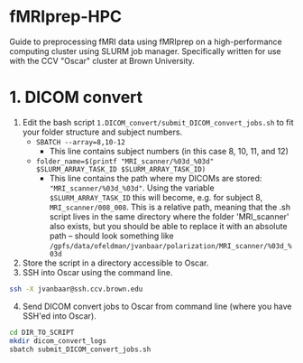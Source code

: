 # fMRIprep-HPC
Guide to preprocessing fMRI data using fMRIprep on a high-performance computing cluster using SLURM job manager. Specifically written for use with the CCV "Oscar" cluster at Brown University.

# 1. DICOM convert
1. Edit the bash script `1.DICOM_convert/submit_DICOM_convert_jobs.sh` to fit your folder structure and subject numbers.
   * `SBATCH --array=8,10-12`
      * This line contains subject numbers (in this case 8, 10, 11, and 12)
   * `folder_name=$(printf "MRI_scanner/%03d_%03d" $SLURM_ARRAY_TASK_ID $SLURM_ARRAY_TASK_ID)`
      * This line contains the path where my DICOMs are stored: `"MRI_scanner/%03d_%03d"`. Using the variable `$SLURM_ARRAY_TASK_ID` this will become, e.g. for subject 8, `MRI_scanner/008_008`. This is a relative path, meaning that the .sh script lives in the same directory where the folder 'MRI_scanner' also exists, but you should be able to replace it with an absolute path – should look something like `/gpfs/data/ofeldman/jvanbaar/polarization/MRI_scanner/%03d_%03d`
2. Store the script in a directory accessible to Oscar.
3. SSH into Oscar using the command line.
```bash
ssh -X jvanbaar@ssh.ccv.brown.edu
```
4. Send DICOM convert jobs to Oscar from command line (where you have SSH'ed into Oscar).
```bash
cd DIR_TO_SCRIPT
mkdir dicom_convert_logs
sbatch submit_DICOM_convert_jobs.sh
```
